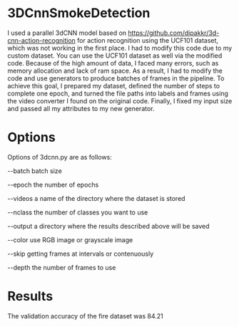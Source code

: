 # 3DCnnSmokeDetection

I used a parallel 3dCNN model based on https://github.com/dipakkr/3d-cnn-action-recognition for action recognition using the UCF101 dataset, which was not working in the first place. I had to modify this code due to my custom dataset. You can use the UCF101 dataset as well via the modified code.
Because of the high amount of data, I faced many errors, such as memory allocation and lack of ram space. As a result, I had to modify the code and use generators to produce batches of frames in the pipeline.
To achieve this goal, I  prepared my dataset, defined the number of steps to complete one epoch, and turned the file paths into labels and frames using the video converter I found on the original code. Finally, I fixed my input size and passed all my attributes to my new generator.

# Options
Options of 3dcnn.py are as follows:

--batch batch size

--epoch the number of epochs

--videos a name of the directory where the dataset is stored

--nclass the number of classes you want to use

--output a directory where the results described above will be saved

--color use RGB image or grayscale image

--skip getting frames at intervals or contenuously

--depth the number of frames to use


# Results
The validation accuracy of the fire dataset was 84.21 
